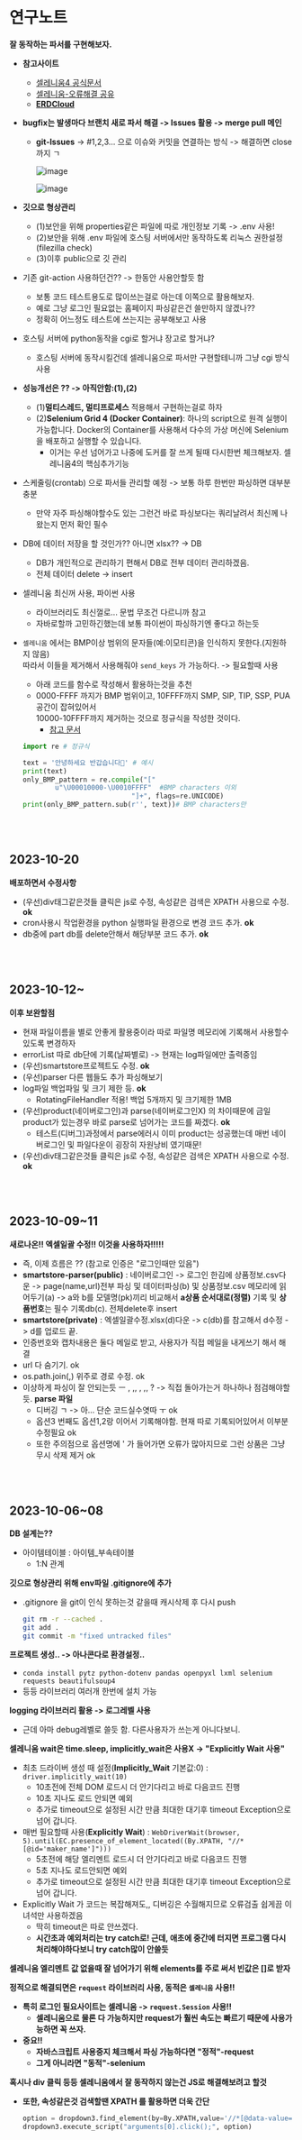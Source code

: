 # 연구노트

**잘 동작하는 파서를 구현해보자.**

* **참고사이트**

  * [셀레니움4 공식문서](https://www.selenium.dev/documentation/webdriver/browsers/chrome/)
  * [셀레니움-오류해결 공유](https://cat-minzzi.tistory.com/28)
  * **[ERDCloud](https://www.erdcloud.com/d/N8nnR7nSiPHhx4BpL)**

* **bugfix는 발생마다 브랜치 새로 파서 해결 -> Issues 활용 -> merge pull 메인**

  * **git-Issues** -> #1,2,3... 으로 이슈와 커밋을 연결하는 방식 -> 해결하면 close까지 ㄱ

    ![image](https://github.com/user-attachments/assets/d37a7e51-e22b-4a5e-87eb-f8c8e010bed2)
    
     ![image](https://github.com/user-attachments/assets/0794a099-9ec2-4265-afb5-9e673e7680d8) 

* **깃으로 형상관리**

  * (1)보안을 위해 properties같은 파일에 따로 개인정보 기록 -> .env 사용!
  * (2)보안을 위해 .env 파일에 호스팅 서버에서만 동작하도록 리눅스 권한설정 (filezilla check)
  * (3)이후 public으로 깃 관리

* 기존 git-action 사용하던건?? -> 한동안 사용안할듯 함
  * 보통 코드 테스트용도로 많이쓰는걸로 아는데 이쪽으로 활용해보자.
  * 예로 그냥 로그인 필요없는 홈페이지 파싱같은건 쓸만하지 않겠나??
  * 정확히 어느정도 테스트에 쓰는지는 공부해보고 사용

* 호스팅 서버에 python동작을 cgi로 할거냐 장고로 할거냐?

  * 호스팅 서버에 동작시킬건데 셀레니움으로 파서만 구현할테니까 그냥 cgi 방식사용

* **성능개선은 ?? -> 아직안함:(1),(2)**

  * (1)**멀티스레드, 멀티프로세스** 적용해서 구현하는걸로 하자
  * (2)**Selenium Grid 4 (Docker Container)**: 하나의 script으로 원격 실행이 가능합니다. Docker의 Container를 사용해서 다수의 가상 머신에 Selenium을 배포하고 실행할 수 있습니다. 
    * 이거는 우선 넘어가고 나중에 도커를 잘 쓰게 될때 다시한번 체크해보자. 셀레니움4의 핵심추가기능

* 스케줄링(crontab) 으로 파서들 관리할 예정 -> 보통 하루 한번만 파싱하면 대부분 충분
  * 만약 자주 파싱해야할수도 있는 그런건 바로 파싱보다는 쿼리날려서 최신께 나왔는지 먼저 확인 필수

* DB에 데이터 저장을 할 것인가?? 아니면 xlsx?? -> DB

  * DB가 개인적으로 관리하기 편해서 DB로 전부 데이터 관리하겠음.
  * 전체 데이터 delete -> insert

* 셀레니움 최신꺼 사용, 파이썬 사용

  * 라이브러리도 최신껄로... 문법 무조건 다르니까 참고
  * 자바로할까 고민하긴했는데 보통 파이썬이 파싱하기엔 좋다고 하는듯

* `셀레니움` 에서는 BMP이상 범위의 문자들(예:이모티콘)을 인식하지 못한다.(지원하지 않음)  
  따라서 이들을 제거해서 사용해줘야 `send_keys` 가 가능하다. -> 필요할때 사용

  * 아래 코드를 함수로 작성해서 활용하는것을 추천
  * 0000-FFFF 까지가 BMP 범위이고, 10FFFF까지 SMP, SIP, TIP, SSP, PUA 공간이 잡혀있어서  
    10000-10FFFF까지 제거하는 것으로 정규식을 작성한 것이다.
    * [참고 문서](https://studyprogram.tistory.com/1)

  ```python
  import re # 정규식
  
  text = '안녕하세요 반갑습니다🐶' # 예시
  print(text) 
  only_BMP_pattern = re.compile("["
          u"\U00010000-\U0010FFFF"  #BMP characters 이외
                             "]+", flags=re.UNICODE)
  print(only_BMP_pattern.sub(r'', text))# BMP characters만
  ```


<br><br>

## 2023-10-20

**배포하면서 수정사항**

* (우선)div태그같은것들 클릭은 js로 수정, 속성같은 검색은 XPATH 사용으로 수정. **ok**
* cron사용시 작업환경을 python 실행파일 환경으로 변경 코드 추가. **ok**
* db중에 part db를 delete안해서 해당부분 코드 추가. **ok**

<br><br>

## 2023-10-12~

**이후 보완할점**

* 현재 파일이름을 별로 안좋게 활용중이라 따로 파일명 메모리에 기록해서 사용할수있도록 변경하자
* errorList 따로 db단에 기록(날짜별로) -> 현재는 log파일에만 출력중임
* (우선)smartstore프로젝트도 수정. **ok**
* (우선)parser 다른 웹들도 추가 파싱해보기
* log파일 백업파일 및 크기 제한 등. **ok**
  * RotatingFileHandler 적용! 백업 5개까지 및 크기제한 1MB
* (우선)product(네이버로그인)과 parse(네이버로그인X) 의 차이때문에 금일 product가 있는경우 바로 parse로 넘어가는 코드를 짜겠다. **ok**
  * 테스트(디버그)과정에서 parse에러시 이미 product는 성공했는데 매번 네이버로그인 및 파일다운이 굉장히 자원낭비 였기때문!
* (우선)div태그같은것들 클릭은 js로 수정, 속성같은 검색은 XPATH 사용으로 수정. **ok**

<br><br>

## 2023-10-09~11

**새로나온!! 엑셀일괄 수정!! 이것을 사용하자!!!!!**

* 즉, 이제 흐름은 ?? (참고로 인증은 "로그인때만 있음")
* **smartstore-parser(public)** : 네이버로그인 -> 로그인 한김에 상품정보.csv다운 -> page(name,url)전부 파싱 및 데이터파싱(b) 및 상품정보.csv 메모리에 읽어두기(a) ->  a와 b를 모델명(pk)끼리 비교해서 **a상품 순서대로(정렬)** 기록 및 **상품번호**는 필수 기록db(c). 전체delete후 insert
* **smartstore(private)** : 엑셀일괄수정.xlsx(d)다운 -> c(db)를 참고해서 d수정 -> d를 업로드 끝.
* 인증번호와 캡차내용은 둘다 메일로 받고, 사용자가 직접 메일을 내게쓰기 해서 해결
* url 다 숨기기. ok
* os.path.join(,) 위주로 경로 수정. ok
* 이상하게 파싱이 잘 안되는듯  ㅡ , ,, , ,, ? -> 직접 돌아가는거 하나하나 점검해야할듯. **parse 파일**
  * 디버깅 ㄱ -> 아... 단순 코드실수엿따 ㅜ ok
  * 옵션3 번째도 옵션1,2랑 이어서 기록해야함. 현재 따로 기록되어있어서 이부분 수정필요 ok
  * 또한 주의점으로 옵션명에 ' 가 들어가면 오류가 많아지므로 그런 상품은 그냥 무시 삭제 제거 ok

<br><br>

## 2023-10-06~08

**DB 설계는??**

* 아이템테이블 : 아이템_부속테이블 
  * 1:N 관계


**깃으로 형상관리 위해 env파일 .gitignore에 추가**

* .gitignore 을 git이 인식 못하는것 같을때 캐시삭제 후 다시 push

  ```bash
  git rm -r --cached .
  git add .
  git commit -m "fixed untracked files"
  ```

**프로젝트 생성.. -> 아나콘다로 환경설정..**

* `conda install pytz python-dotenv pandas openpyxl lxml selenium requests beautifulsoup4`
* 등등 라이브러리 여러개 한번에 설치 가능

**logging 라이브러리 활용 -> 로그레벨 사용**

* 근데 아마 debug레벨로 쓸듯 함. 다른사용자가 쓰는게 아니다보니.

**셀레니움 wait은 time.sleep, implicitly_wait은 사용X -> "Explicitly Wait 사용"**

* 최초 드라이버 생성 때 설정(**Implicitly_Wait** 기본값:0) : `driver.implicitly_wait(10)`
  * 10초전에 전체 DOM 로드시 더 안기다리고 바로 다음코드 진행
  * 10초 지나도 로드 안되면 예외
  * 추가로 timeout으로 설정된 시간 만큼 최대한 대기후 timeout Exception으로 넘어 갑니다.
* 매번 필요할때 사용(**Explicitly Wait**) : `WebDriverWait(browser, 5).until(EC.presence_of_element_located((By.XPATH, "//*[@id='maker_name']")))`
  * 5초전에 해당 엘리멘트 로드시 더 안기다리고 바로 다음코드 진행
  * 5초 지나도 로드안되면 예외
  * 추가로 timeout으로 설정된 시간 만큼 최대한 대기후 timeout Exception으로 넘어 갑니다.
* Explicitly Wait 가 코드는 복잡해져도,, 디버깅은 수월해지므로 오류검출 쉽게끔 이녀석만 사용하겠음
  * 딱히 timeout은 따로 안쓰겠다.
  * **시간초과 예외처리는 try catch로! 근데, 애초에 중간에 터지면 프로그램 다시 처리해야하다보니 try catch많이 안쓸듯** 

**셀레니움 엘리멘트 값 없을때 잘 넘어가기 위해 elements를 주로 써서 빈값은 []로 받자**

**정적으로 해결되면은 `request` 라이브러리 사용, 동적은 `셀레니움` 사용!!**

* **특히 로그인 필요사이트는 셀레니움 -> `request.Session` 사용!!**
  * **셀레니움으로 물론 다 가능하지만 request가 훨씬 속도는 빠르기 때문에 사용가능하면 꼭 쓰자.**
* **중요!!**
  * **자바스크립트 사용중지 체크해서 파싱 가능하다면 "정적"-request**
  * **그게 아니라면 "동적"-selenium**

**혹시나 div 클릭 등등 셀레니움에서 잘 동작하지 않는건 JS로 해결해보려고 할것**

* **또한, 속성같은것 검색할땐 XPATH 를 활용하면 더욱 간단**

  ```python
  option = dropdown3.find_element(by=By.XPATH,value='//*[@data-value="EDIT_FORM_DOWNLOAD"]')
  dropdown3.execute_script("arguments[0].click();", option)
  ```
